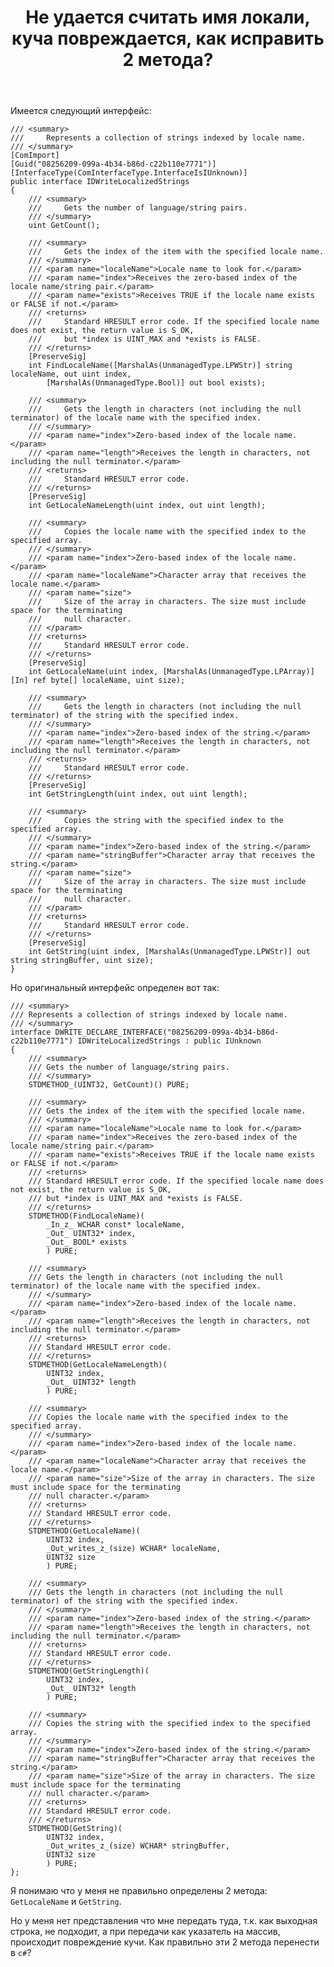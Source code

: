 ﻿---
title: "Не удается считать имя локали, куча повреждается, как исправить 2 метода?"
se.owner.user_id: 206435
se.owner.display_name: "ヒミコ"
se.owner.link: "https://ru.stackoverflow.com/users/206435/%e3%83%92%e3%83%9f%e3%82%b3"
se.link: "https://ru.stackoverflow.com/questions/979477/%d0%9d%d0%b5-%d1%83%d0%b4%d0%b0%d0%b5%d1%82%d1%81%d1%8f-%d1%81%d1%87%d0%b8%d1%82%d0%b0%d1%82%d1%8c-%d0%b8%d0%bc%d1%8f-%d0%bb%d0%be%d0%ba%d0%b0%d0%bb%d0%b8-%d0%ba%d1%83%d1%87%d0%b0-%d0%bf%d0%be%d0%b2%d1%80%d0%b5%d0%b6%d0%b4%d0%b0%d0%b5%d1%82%d1%81%d1%8f-%d0%ba%d0%b0%d0%ba-%d0%b8%d1%81%d0%bf%d1%80%d0%b0%d0%b2%d0%b8%d1%82%d1%8c-2-%d0%bc%d0%b5%d1%82%d0%be%d0%b4%d0%b0"
se.question_id: 979477
se.post_type: question
se.score: 0
---
<p>Имеется следующий интерфейс:</p>

<pre><code>/// &lt;summary&gt;
///     Represents a collection of strings indexed by locale name.
/// &lt;/summary&gt;
[ComImport]
[Guid("08256209-099a-4b34-b86d-c22b110e7771")]
[InterfaceType(ComInterfaceType.InterfaceIsIUnknown)]
public interface IDWriteLocalizedStrings
{
    /// &lt;summary&gt;
    ///     Gets the number of language/string pairs.
    /// &lt;/summary&gt;
    uint GetCount();

    /// &lt;summary&gt;
    ///     Gets the index of the item with the specified locale name.
    /// &lt;/summary&gt;
    /// &lt;param name="localeName"&gt;Locale name to look for.&lt;/param&gt;
    /// &lt;param name="index"&gt;Receives the zero-based index of the locale name/string pair.&lt;/param&gt;
    /// &lt;param name="exists"&gt;Receives TRUE if the locale name exists or FALSE if not.&lt;/param&gt;
    /// &lt;returns&gt;
    ///     Standard HRESULT error code. If the specified locale name does not exist, the return value is S_OK,
    ///     but *index is UINT_MAX and *exists is FALSE.
    /// &lt;/returns&gt;
    [PreserveSig]
    int FindLocaleName([MarshalAs(UnmanagedType.LPWStr)] string localeName, out uint index,
        [MarshalAs(UnmanagedType.Bool)] out bool exists);

    /// &lt;summary&gt;
    ///     Gets the length in characters (not including the null terminator) of the locale name with the specified index.
    /// &lt;/summary&gt;
    /// &lt;param name="index"&gt;Zero-based index of the locale name.&lt;/param&gt;
    /// &lt;param name="length"&gt;Receives the length in characters, not including the null terminator.&lt;/param&gt;
    /// &lt;returns&gt;
    ///     Standard HRESULT error code.
    /// &lt;/returns&gt;
    [PreserveSig]
    int GetLocaleNameLength(uint index, out uint length);

    /// &lt;summary&gt;
    ///     Copies the locale name with the specified index to the specified array.
    /// &lt;/summary&gt;
    /// &lt;param name="index"&gt;Zero-based index of the locale name.&lt;/param&gt;
    /// &lt;param name="localeName"&gt;Character array that receives the locale name.&lt;/param&gt;
    /// &lt;param name="size"&gt;
    ///     Size of the array in characters. The size must include space for the terminating
    ///     null character.
    /// &lt;/param&gt;
    /// &lt;returns&gt;
    ///     Standard HRESULT error code.
    /// &lt;/returns&gt;
    [PreserveSig]
    int GetLocaleName(uint index, [MarshalAs(UnmanagedType.LPArray)] [In] ref byte[] localeName, uint size);

    /// &lt;summary&gt;
    ///     Gets the length in characters (not including the null terminator) of the string with the specified index.
    /// &lt;/summary&gt;
    /// &lt;param name="index"&gt;Zero-based index of the string.&lt;/param&gt;
    /// &lt;param name="length"&gt;Receives the length in characters, not including the null terminator.&lt;/param&gt;
    /// &lt;returns&gt;
    ///     Standard HRESULT error code.
    /// &lt;/returns&gt;
    [PreserveSig]
    int GetStringLength(uint index, out uint length);

    /// &lt;summary&gt;
    ///     Copies the string with the specified index to the specified array.
    /// &lt;/summary&gt;
    /// &lt;param name="index"&gt;Zero-based index of the string.&lt;/param&gt;
    /// &lt;param name="stringBuffer"&gt;Character array that receives the string.&lt;/param&gt;
    /// &lt;param name="size"&gt;
    ///     Size of the array in characters. The size must include space for the terminating
    ///     null character.
    /// &lt;/param&gt;
    /// &lt;returns&gt;
    ///     Standard HRESULT error code.
    /// &lt;/returns&gt;
    [PreserveSig]
    int GetString(uint index, [MarshalAs(UnmanagedType.LPWStr)] out string stringBuffer, uint size);
}
</code></pre>

<p>Но оригинальный интерфейс определен вот так:</p>

<pre><code>/// &lt;summary&gt;
/// Represents a collection of strings indexed by locale name.
/// &lt;/summary&gt;
interface DWRITE_DECLARE_INTERFACE("08256209-099a-4b34-b86d-c22b110e7771") IDWriteLocalizedStrings : public IUnknown
{
    /// &lt;summary&gt;
    /// Gets the number of language/string pairs.
    /// &lt;/summary&gt;
    STDMETHOD_(UINT32, GetCount)() PURE;

    /// &lt;summary&gt;
    /// Gets the index of the item with the specified locale name.
    /// &lt;/summary&gt;
    /// &lt;param name="localeName"&gt;Locale name to look for.&lt;/param&gt;
    /// &lt;param name="index"&gt;Receives the zero-based index of the locale name/string pair.&lt;/param&gt;
    /// &lt;param name="exists"&gt;Receives TRUE if the locale name exists or FALSE if not.&lt;/param&gt;
    /// &lt;returns&gt;
    /// Standard HRESULT error code. If the specified locale name does not exist, the return value is S_OK, 
    /// but *index is UINT_MAX and *exists is FALSE.
    /// &lt;/returns&gt;
    STDMETHOD(FindLocaleName)(
        _In_z_ WCHAR const* localeName,
        _Out_ UINT32* index,
        _Out_ BOOL* exists
        ) PURE;

    /// &lt;summary&gt;
    /// Gets the length in characters (not including the null terminator) of the locale name with the specified index.
    /// &lt;/summary&gt;
    /// &lt;param name="index"&gt;Zero-based index of the locale name.&lt;/param&gt;
    /// &lt;param name="length"&gt;Receives the length in characters, not including the null terminator.&lt;/param&gt;
    /// &lt;returns&gt;
    /// Standard HRESULT error code.
    /// &lt;/returns&gt;
    STDMETHOD(GetLocaleNameLength)(
        UINT32 index,
        _Out_ UINT32* length
        ) PURE;

    /// &lt;summary&gt;
    /// Copies the locale name with the specified index to the specified array.
    /// &lt;/summary&gt;
    /// &lt;param name="index"&gt;Zero-based index of the locale name.&lt;/param&gt;
    /// &lt;param name="localeName"&gt;Character array that receives the locale name.&lt;/param&gt;
    /// &lt;param name="size"&gt;Size of the array in characters. The size must include space for the terminating
    /// null character.&lt;/param&gt;
    /// &lt;returns&gt;
    /// Standard HRESULT error code.
    /// &lt;/returns&gt;
    STDMETHOD(GetLocaleName)(
        UINT32 index,
        _Out_writes_z_(size) WCHAR* localeName,
        UINT32 size
        ) PURE;

    /// &lt;summary&gt;
    /// Gets the length in characters (not including the null terminator) of the string with the specified index.
    /// &lt;/summary&gt;
    /// &lt;param name="index"&gt;Zero-based index of the string.&lt;/param&gt;
    /// &lt;param name="length"&gt;Receives the length in characters, not including the null terminator.&lt;/param&gt;
    /// &lt;returns&gt;
    /// Standard HRESULT error code.
    /// &lt;/returns&gt;
    STDMETHOD(GetStringLength)(
        UINT32 index,
        _Out_ UINT32* length
        ) PURE;

    /// &lt;summary&gt;
    /// Copies the string with the specified index to the specified array.
    /// &lt;/summary&gt;
    /// &lt;param name="index"&gt;Zero-based index of the string.&lt;/param&gt;
    /// &lt;param name="stringBuffer"&gt;Character array that receives the string.&lt;/param&gt;
    /// &lt;param name="size"&gt;Size of the array in characters. The size must include space for the terminating
    /// null character.&lt;/param&gt;
    /// &lt;returns&gt;
    /// Standard HRESULT error code.
    /// &lt;/returns&gt;
    STDMETHOD(GetString)(
        UINT32 index,
        _Out_writes_z_(size) WCHAR* stringBuffer,
        UINT32 size
        ) PURE;
};
</code></pre>

<p>Я понимаю что у меня не правильно определены 2 метода: <code>GetLocaleName</code> и <code>GetString</code>.</p>

<p>Но у меня нет представления что мне передать туда, т.к. как выходная строка, не подходит, а при передачи как указатель на массив, происходит повреждение кучи. Как правильно эти 2 метода перенести в <code>c#</code>?</p>
